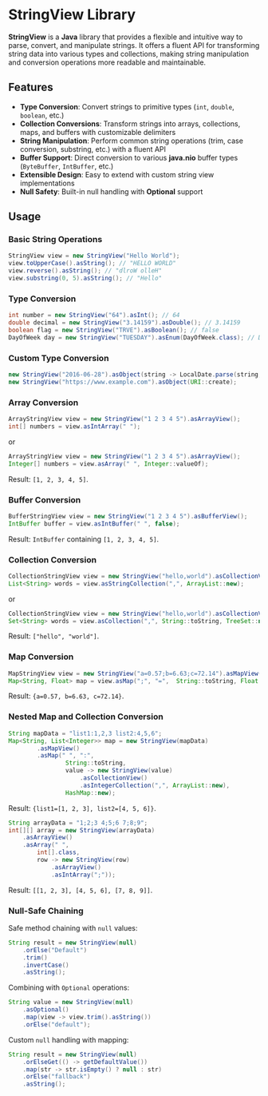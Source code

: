 # StringView Library

**StringView** is a **Java** library that provides a flexible and intuitive way to parse, convert, and manipulate strings. It offers a fluent API for transforming string data into various types and collections, making string manipulation and conversion operations more readable and maintainable.

## Features

- **Type Conversion**: Convert strings to primitive types (`int`, `double`, `boolean`, etc.)
- **Collection Conversions**: Transform strings into arrays, collections, maps, and buffers with customizable delimiters
- **String Manipulation**: Perform common string operations (trim, case conversion, substring, etc.) with a fluent API
- **Buffer Support**: Direct conversion to various **java.nio** buffer types (`ByteBuffer`, `IntBuffer`, etc.)
- **Extensible Design**: Easy to extend with custom string view implementations
- **Null Safety**: Built-in null handling with **Optional** support

## Usage

### Basic String Operations

```java
StringView view = new StringView("Hello World");
view.toUpperCase().asString(); // "HELLO WORLD"
view.reverse().asString(); // "dlroW olleH"
view.substring(0, 5).asString(); // "Hello"
```

### Type Conversion

```java
int number = new StringView("64").asInt(); // 64
double decimal = new StringView("3.14159").asDouble(); // 3.14159
boolean flag = new StringView("TRVE").asBoolean(); // false
DayOfWeek day = new StringView("TUESDAY").asEnum(DayOfWeek.class); // DayOfWeek.TUESDAY
```

### Custom Type Conversion

```java
new StringView("2016-06-28").asObject(string -> LocalDate.parse(string, DateTimeFormatter.ISO_DATE));
new StringView("https://www.example.com").asObject(URI::create);
```

### Array Conversion

```java
ArrayStringView view = new StringView("1 2 3 4 5").asArrayView();
int[] numbers = view.asIntArray(" ");
```

or

```java
ArrayStringView view = new StringView("1 2 3 4 5").asArrayView();
Integer[] numbers = view.asArray(" ", Integer::valueOf);
```

Result: `[1, 2, 3, 4, 5]`.

### Buffer Conversion

```java
BufferStringView view = new StringView("1 2 3 4 5").asBufferView();
IntBuffer buffer = view.asIntBuffer(" ", false);
```

Result: `IntBuffer` containing `[1, 2, 3, 4, 5]`.

### Collection Conversion

```java
CollectionStringView view = new StringView("hello,world").asCollectionView();
List<String> words = view.asStringCollection(",", ArrayList::new);
```

or

```java
CollectionStringView view = new StringView("hello,world").asCollectionView();
Set<String> words = view.asCollection(",", String::toString, TreeSet::new);
```

Result: `["hello", "world"]`.

### Map Conversion

```java
MapStringView view = new StringView("a=0.57;b=6.63;c=72.14").asMapView();
Map<String, Float> map = view.asMap(";", "=",  String::toString, Float::parseFloat, HashMap::new);
```

Result: `{a=0.57, b=6.63, c=72.14}`.

### Nested Map and Collection Conversion

```java
String mapData = "list1:1,2,3 list2:4,5,6";
Map<String, List<Integer>> map = new StringView(mapData)
		.asMapView()
		.asMap(" ", ":", 
				String::toString,
				value -> new StringView(value)
					.asCollectionView()
					.asIntegerCollection(",", ArrayList::new), 
				HashMap::new);
```

Result: `{list1=[1, 2, 3], list2=[4, 5, 6]}`.

```java
String arrayData = "1;2;3 4;5;6 7;8;9";
int[][] array = new StringView(arrayData)
    .asArrayView()
    .asArray(" ", 
        int[].class, 
        row -> new StringView(row)
            .asArrayView()
            .asIntArray(";"));
```

Result: `[[1, 2, 3], [4, 5, 6], [7, 8, 9]]`.

### Null-Safe Chaining

Safe method chaining with `null` values:

```java
String result = new StringView(null)
    .orElse("Default")
    .trim()
    .invertCase()
    .asString();
```

Combining with `Optional` operations:

```java
String value = new StringView(null)
    .asOptional()
    .map(view -> view.trim().asString())
    .orElse("default");
```

Custom `null` handling with mapping:

```java
String result = new StringView(null)
    .orElseGet(() -> getDefaultValue())
    .map(str -> str.isEmpty() ? null : str)
    .orElse("fallback")
    .asString();
```